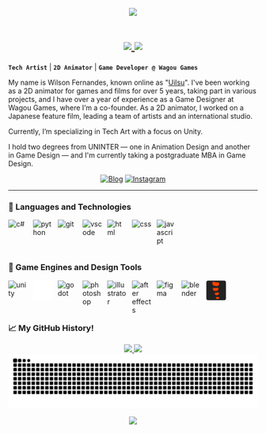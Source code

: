<p align="center">
  <img src="https://capsule-render.vercel.app/api?text=&animation=fadeIn&type=waving&color=gradient&height=100"/>
</p>

<h1 align="center">
<a href="https://git.io/typing-svg">
    <img src="https://readme-typing-svg.herokuapp.com/?lines=Hello,+There!+👋;👩‍💻Im+Wilson+Fernandes....;Nice+to+meet+you!;&center=true&size=25">
    <img src="https://readme-typing-svg.herokuapp.com/?lines=やあ+みんな。+👋;👩‍💻+私はウィルソンです......;初めまして！&center=true&size=25">
</a>
</h1>

**`Tech Artist`** | **`2D Animator`** | **`Game Developer @ Wagou Games`**

My name is Wilson Fernandes, known online as "[Uilsu](https://www.linkedin.com/in/wilson-fernandes-uilsu/)". I've been working as a 2D animator for games and films for over 5 years, taking part in various projects, and I have over a year of experience as a Game Designer at Wagou Games, where I’m a co-founder. As a 2D animator, I worked on a Japanese feature film, leading a team of artists and an international studio.

Currently, I’m specializing in Tech Art with a focus on Unity.

I hold two degrees from UNINTER — one in Animation Design and another in Game Design — and I'm currently taking a postgraduate MBA in Game Design.


<div align="center">
 
[![Blog](https://img.shields.io/badge/LinkedIn-0077B5?style=for-the-badge&logo=linkedin&logoColor=white)](https://www.linkedin.com/in/wilson-fernandes-uilsu/)
[![Instagram](https://img.shields.io/badge/Instagram-E4405F?style=for-the-badge&logo=instagram&logoColor=white)](https://www.instagram.com/uiilsu/)

</div>


---


<div>

### 🚀 Languages and Technologies
<img
  align=left
  alt="c#"
  title="c#"
  width="40px"
  style="padding-right: 10px;"
  src="https://cdn.jsdelivr.net/gh/devicons/devicon@latest/icons/csharp/csharp-original.svg"
/>
<img
  align=left
  alt="python"
  title="python"
  width="40px"
  style="padding-right: 10px;"
  src="https://cdn.jsdelivr.net/gh/devicons/devicon@latest/icons/python/python-original.svg"        
/> 
<img
  align=left
  alt="git"
  title="git"
  width="40px"
  style="padding-right: 10px;"
  src="https://cdn.jsdelivr.net/gh/devicons/devicon@latest/icons/git/git-original.svg"     
/> 
<img
  align=left
  alt="vscode"
  title="vscode"
  width="40px"
  style="padding-right: 10px;"
  src="https://cdn.jsdelivr.net/gh/devicons/devicon@latest/icons/vscode/vscode-original.svg"                
/> 
<img
  align=left
  alt="html"
  title="html"
  width="40px"
  style="padding-right: 10px;"
  src="https://cdn.jsdelivr.net/gh/devicons/devicon@latest/icons/html5/html5-original.svg"      
/> 
<img
  align=left
  alt="css"
  title="css"
  width="40px"
  style="padding-right: 10px;"
  src="https://cdn.jsdelivr.net/gh/devicons/devicon@latest/icons/css3/css3-original.svg"       
/> 
<img
  align=left
  alt="javascript"
  title="javascript"
  width="40px"
  style="padding-right: 10px;"
  src="https://cdn.jsdelivr.net/gh/devicons/devicon@latest/icons/javascript/javascript-original.svg"       
/> 
</div>

<br><br>
---
<div>

### 🚀 Game Engines and Design Tools
<img
  align=left
  alt="unity"
  title="unity"
  width="40px"
  style="padding-right: 10px;"
  src="https://cdn.jsdelivr.net/gh/devicons/devicon@latest/icons/unity/unity-original.svg"
/>
<img
  align=left
  alt="gamemaker"
  title="gamemaker"
  width="40px"
  style="padding-right: 10px;"
  src="icons/game-maker_new_@.svg"        
/> 
<img
  align=left
  alt="godot"
  title="godot"
  width="40px"
  style="padding-right: 10px;"
  src="https://cdn.jsdelivr.net/gh/devicons/devicon@latest/icons/godot/godot-original.svg"     
/> 
<img
  align=left
  alt="photoshop"
  title="photoshop"
  width="40px"
  style="padding-right: 10px;"
  src="https://www.adobe.com/cc-shared/assets/img/product-icons/svg/photoshop-40.svg"   
/> 
<img
  align=left
  alt="illustrator"
  title="illustrator"
  width="40px"
  style="padding-right: 10px;"
  src="https://www.adobe.com/cc-shared/assets/img/product-icons/svg/illustrator-40.svg"         
/> 
<img
  align=left
  alt="after effects"
  title="after effects"
  width="40px"
  style="padding-right: 10px;"
  src="https://adobe.io/shared/icons/ae_appicon_64.svg"        
/> 
<img
  align=left
  alt="figma"
  title="figma"
  width="40px"
  style="padding-right: 10px;"
  src="https://cdn.jsdelivr.net/gh/devicons/devicon@latest/icons/figma/figma-original.svg"        
/> 
<img
  align=left
  alt="blender"
  title="blender"
  width="40px"
  style="padding-right: 10px;"
  src="https://cdn.jsdelivr.net/gh/devicons/devicon@latest/icons/blender/blender-original.svg"
/>
<img
  align=left
  alt="spine2d"
  title="spine2d"
  width="40px"
  style="padding-right: 10px;"
  src="icons\spine_badgse.svg" 
/> 
</div>

<br><br>
---

### 📈 My GitHub History!
<div align=center>

<a href="https://github.com/WilsonFA">
  <img height="180em" src="https://github-readme-stats.vercel.app/api?username=WilsonFA&theme=tokyonight&show_icons=true" />
  <img height="180em" src="https://github-readme-stats.vercel.app/api/top-langs/?username=WilsonFA&theme=tokyonight&layout=compact" />
</a>
</div>

<div align=center>

  <img src="https://raw.githubusercontent.com/WilsonFA/WilsonFA/output/snake.svg" alt="Snake animation">
  
</div>

<p align="center">
  <img src="https://capsule-render.vercel.app/api?type=waving&color=gradient&height=100&section=footer"/>
</p>
